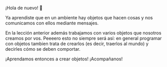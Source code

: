 ¡Hola de nuevo! :wave:

Ya aprendiste que en un ambiente hay objetos que hacen cosas y nos comunicamos con ellos mediante mensajes. 

En la lección anterior además trabajamos con varios objetos que nosotros creamos por vos. Peeeero esto no siempre será así: en general programar con objetos tambien trata de crearlos (es decir, traerlos al mundo) y decirles cómo se deben comportar.

¡Aprendamos entonces a crear objetos! ¡Acompañanos!

